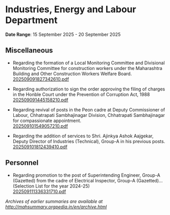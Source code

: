 # Industries, Energy and Labour Department

**Date Range**: 15 September 2025 - 20 September 2025


## Miscellaneous
- Regarding the formation of a Local Monitoring Committee and Divisional Monitoring Committee for construction workers under the Maharashtra Building and Other Construction Workers Welfare Board.\
  [202509091827342610.pdf](https://gr.maharashtra.gov.in/Site/Upload/Government%20Resolutions/English/202509091827342610.pdf)

- Regarding authorization to sign the order approving the filing of charges in the Honble Court under the Prevention of Corruption Act, 1988\
  [202509091445158210.pdf](https://gr.maharashtra.gov.in/Site/Upload/Government%20Resolutions/English/202509091445158210.pdf)

- Regarding revival of posts in the Peon cadre at Deputy Commissioner of Labour, Chhatrapati Sambhajinagar Division, Chhatrapati Sambhajinagar for compassionate appointment.\
  [202509101549057210.pdf](https://gr.maharashtra.gov.in/Site/Upload/Government%20Resolutions/English/202509101549057210.pdf)

- Regarding the addition of services to Shri. Ajinkya Ashok Aajgekar, Deputy Director of Industries (Technical), Group-A in his previous posts.\
  [202509101812439410.pdf](https://gr.maharashtra.gov.in/Site/Upload/Government%20Resolutions/English/202509101812439410.pdf)

## Personnel
- Regarding promotion to the post of Superintending Engineer, Group-A (Gazetted) from the cadre of Electrical Inspector, Group-A (Gazetted)...(Selection List for the year 2024-25)\
  [202509111336331710.pdf](https://gr.maharashtra.gov.in/Site/Upload/Government%20Resolutions/English/202509111336331710.pdf)


*Archives of earlier summaries are available at http://mahsummary.orgpedia.in/en/archive.html*